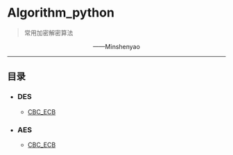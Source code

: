# Algorithm_python

> 常用加密解密算法

<center>——Minshenyao</center>    

***
## 目录
 - ### DES
    - [CBC_ECB][url-CBC_ECB]
 - ### AES
    - [CBC_ECB][url-CBC_ECB]



[url-CBC_ECB]: https://github.com/Minshenyao/Algorithm_python/blob/main/DES/CBC_ECB.py
